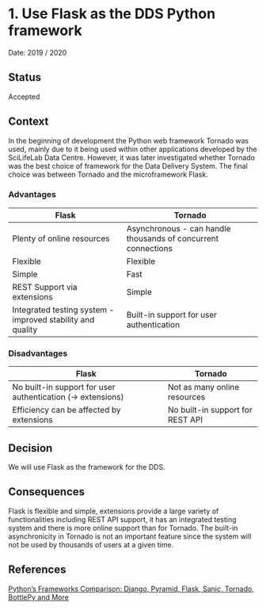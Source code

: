 # 1. Use Flask as the DDS Python framework

Date: 2019 / 2020

## Status

Accepted

## Context

In the beginning of development the Python web framework Tornado was used, mainly due to it being used within other applications developed by the SciLifeLab Data Centre. However, it was later investigated whether Tornado was the best choice of framework for the Data Delivery System. The final choice was between Tornado and the microframework Flask.

### Advantages

| Flask                                                      | Tornado                                                       |
| ---------------------------------------------------------- | ------------------------------------------------------------- |
| Plenty of online resources                                 | Asynchronous - can handle thousands of concurrent connections |
| Flexible                                                   | Flexible                                                      |
| Simple                                                     | Fast                                                          |
| REST Support via extensions                                | Simple                                                        |
| Integrated testing system - improved stability and quality | Built-in support for user authentication                      |

### Disadvantages

| Flask                                                       | Tornado                          |
| ----------------------------------------------------------- | -------------------------------- |
| No built-in support for user authentication (-> extensions) | Not as many online resources     |
| Efficiency can be affected by extensions                    | No built-in support for REST API |

## Decision

We will use Flask as the framework for the DDS.

## Consequences

Flask is flexible and simple, extensions provide a large variety of functionalities including REST API support, it has an integrated testing system and there is more online support than for Tornado. The built-in asynchronicity in Tornado is not an important feature since the system will not be used by thousands of users at a given time.

## References

[Python’s Frameworks Comparison: Django, Pyramid, Flask, Sanic, Tornado, BottlePy and More](https://www.netguru.com/blog/python-frameworks-comparison)

